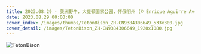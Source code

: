 ```yaml
---
title: 2023.08.29 - 美洲野牛，大提顿国家公园，怀俄明州 (© Enrique Aguirre Aves/Getty Images)
date: 2023.08.29 00:00:00
cover_index: /images/thumbs/TetonBison_ZH-CN9384306649_533x300.jpg
cover_detail: /images/TetonBison_ZH-CN9384306649_1920x1080.jpg
---
```


![TetonBison](/images/TetonBison_ZH-CN9384306649_1920x1080.jpg)
